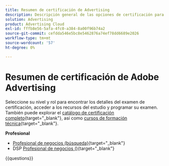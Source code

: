 ```yaml
---
title: Resumen de certificación de Advertising
description: Descripción general de las opciones de certificación para el Adobe Advertising
solution: Advertising
product: Advertising Cloud
exl-id: fffb8e56-5afa-4fc0-a384-8a00f96b74a2
source-git-commit: cefdda546e5bc8e5462876a74ef78dd6689e2026
workflow-type: tm+mt
source-wordcount: '57'
ht-degree: 0%

---
```


# Resumen de certificación de Adobe Advertising

Seleccione su nivel y rol para encontrar los detalles del examen de certificación, acceder a los recursos del estudio y programar su examen. También puede explorar el [catálogo de certificación completo](https://certification.adobe.com/certifications){target="_blank"}, así como [cursos de formación técnica](https://certification.adobe.com/courses/?/courses){target="_blank"}.

**Profesional**

* [Profesional de negocios (búsqueda)](https://certification.adobe.com/certification/advertising-search-business-practitioner-professional){target="_blank"} <!--AD0-E501-->
* DSP [Profesional de negocios ()](https://certification.adobe.com/certification/advertising-dsp-business-practitioner-professional){target="_blank"} <!--AD0-E502-->

{{questions}}

